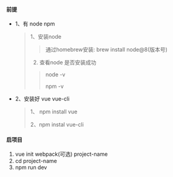 #### 前提
+  1、有 node npm
    >
    >  1、安装node
    >> 
    >> 通过homebrew安装: brew install node@8(版本号)
    >> 
    >
    > 2. 查看node 是否安装成功
    >> 
    >> node -v
    >>
    >> npm -v 


+  2、安装好 vue vue-cli
    >
    > 1、 npm install vue
    >
    > 2、npm instal vue-cli


#### 启项目
1. vue init webpack(可选) project-name
2. cd project-name
3. npm run dev